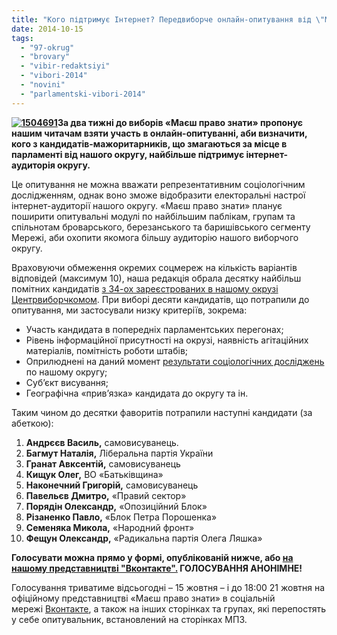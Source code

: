 ```yaml
---
title: "Кого підтримує Інтернет? Передвиборче онлайн-опитування від \"Маєш право знати\""
date: 2014-10-15
tags: 
  - "97-okrug"
  - "brovary"
  - "vibir-redaktsiyi"
  - "vibori-2014"
  - "novini"
  - "parlamentski-vibori-2014"
---
```


**[![1504691](https://mpz.brovary.org/wp-content/uploads/2014/10/1504691.jpg)](https://mpz.brovary.org/wp-content/uploads/2014/10/1504691.jpg)За два тижні до виборів «Маєш право знати» пропонує нашим читачам взяти участь в онлайн-опитуванні, аби визначити, кого з кандидатів-мажоритарників, що змагаються за місце в парламенті від нашого округу, найбільше підтримує інтернет-аудиторія округу.**

Це опитування не можна вважати репрезентативним соціологічним дослідженням, однак воно зможе відобразити електоральні настрої інтернет-аудиторії нашого округу. «Маєш право знати» планує поширити опитувальні модулі по найбільшим паблікам, групам та спільнотам броварського, березанського та баришівського сегменту Мережі, аби охопити якомога більшу аудиторію нашого виборчого округу.

Враховуючи обмеження окремих соцмереж на кількість варіантів відповідей (максимум 10), наша редакція обрала десятку найбільш помітних кандидатів [з 34-ох зареєстрованих в нашому окрузі Центрвиборчкомом](http://www.cvk.gov.ua/pls/vnd2014/WP033?PT001F01=910&pf7331=97). При виборі десяти кандидатів, що потрапили до опитування, ми застосували низку критеріїв, зокрема:

- Участь кандидата в попередніх парламентських перегонах;
- Рівень інформаційної присутності на окрузі, наявність агітаційних матеріалів, помітність роботи штабів;
- Оприлюднені на даний момент [результати соціологічних досліджень](https://mpz.brovary.org/sotsiopolis-elektoralna-situatsiya-u-viborchomu-okruzi-97-na-pochatku-zhovtnya-2014-roku/) по нашому округу;
- Суб’єкт висування;
- Географічна «прив’язка» кандидата до округу та ін.

Таким чином до десятки фаворитів потрапили наступні кандидати (за абеткою):

1. **Андрєєв Василь,** самовисуванець.
2. **Багмут Наталія,** Ліберальна партія України
3. **Гранат Авксентій,** самовисуванець
4. **Кищук Олег,** ВО «Батьківщина»
5. **Наконечний Григорій,** самовисуванець
6. **Павельєв Дмитро,** «Правий сектор»
7. **Порядін Олександр,** «Опозиційний Блок»
8. **Різаненко Павло,** «Блок Петра Порошенка»
9. **Семеняка Микола,** «Народний фронт»
10. **Фещун Олександр,** «Радикальна партія Олега Ляшка»

**Голосувати можна прямо у формі, опублікованій нижче, або [на нашому представництві "Вконтакте".](https://vk.com/pravo.znaty.brovary) ГОЛОСУВАННЯ АНОНІМНЕ!**

<script src="//vk.com/js/api/openapi.js?115" engine="text/javascript"></script>

<script type="text/javascript">// <![CDATA[ VK.Widgets.Poll("vk_poll", {width: 300}, "153833666_f92c65ed5db862a47f"); // ]]></script>

Голосування триватиме відсьогодні – 15 жовтня – і до 18:00 21 жовтня на офіційному представництві «Маєш право знати» в соціальній мережі [Вконтакте](https://vk.com/pravo.znaty.brovary), а також на інших сторінках та групах, які перепостять у себе опитувальник, встановлений на сторінках МПЗ.
